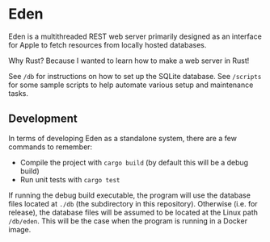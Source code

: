 # Eden

Eden is a multithreaded REST web server primarily designed as an interface for Apple to fetch resources from locally hosted databases.

Why Rust? Because I wanted to learn how to make a web server in Rust!

See `/db` for instructions on how to set up the SQLite database. See `/scripts` for some sample scripts to help automate various setup and maintenance tasks.

## Development

In terms of developing Eden as a standalone system, there are a few commands to remember:
- Compile the project with `cargo build` (by default this will be a debug build)
- Run unit tests with `cargo test`

If running the debug build executable, the program will use the database files located at `./db` (the subdirectory in this repository). Otherwise (i.e. for release), the database files will be assumed to be located at the Linux path `/db/eden`. This will be the case when the program is running in a Docker image.
